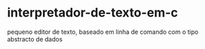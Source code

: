 # interpretador-de-texto-em-c
pequeno editor de texto, baseado em linha de comando com o tipo abstracto de dados
